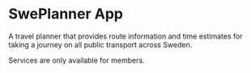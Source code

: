 # SwePlanner App

A travel planner that provides route information and time estimates for
taking a journey on all public transport across Sweden.

Services are only available for members.
